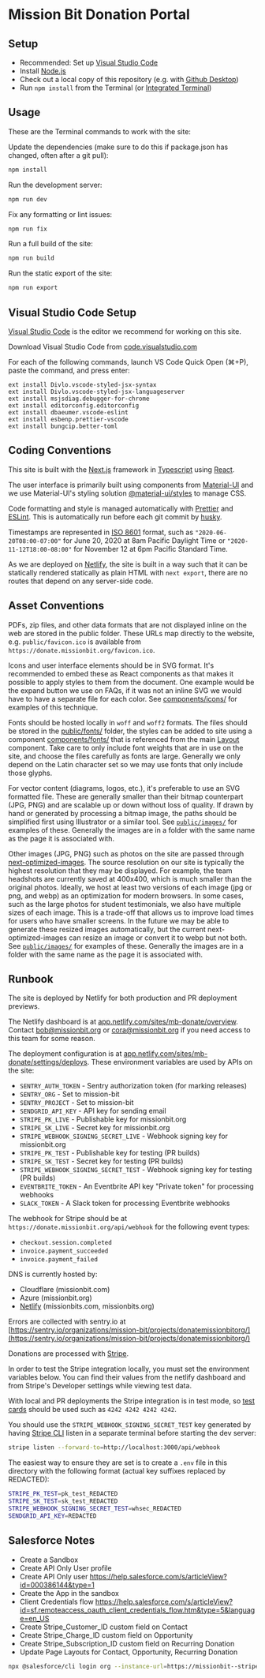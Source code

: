 # Mission Bit Donation Portal

## Setup

* Recommended: Set up [Visual Studio Code](#visual-studio-code-setup)
* Install [Node.js](https://nodejs.org/en/download/)
* Check out a local copy of this repository (e.g. with [Github Desktop](https://desktop.github.com/))
* Run `npm install` from the Terminal (or [Integrated Terminal](https://code.visualstudio.com/docs/editor/integrated-terminal))

## Usage

These are the Terminal commands to work with the site:

Update the dependencies (make sure to do this if package.json has changed, often after a git pull):

```bash
npm install
```

Run the development server:

```bash
npm run dev
```

Fix any formatting or lint issues:

```bash
npm run fix
```

Run a full build of the site:

```bash
npm run build
```

Run the static export of the site:

```bash
npm run export
```

## Visual Studio Code Setup

[Visual Studio Code](https://code.visualstudio.com/) is the editor we
recommend for working on this site.

Download Visual Studio Code from
[code.visualstudio.com](https://code.visualstudio.com/)

For each of the following commands, launch VS Code Quick Open (⌘+P),
paste the command, and press enter:

```vscode
ext install Divlo.vscode-styled-jsx-syntax
ext install Divlo.vscode-styled-jsx-languageserver
ext install msjsdiag.debugger-for-chrome
ext install editorconfig.editorconfig
ext install dbaeumer.vscode-eslint
ext install esbenp.prettier-vscode
ext install bungcip.better-toml
```

## Coding Conventions

This site is built with the [Next.js](https://nextjs.org/) framework in
[Typescript](https://www.typescriptlang.org/) using
[React](https://reactjs.org/).

The user interface is primarily built using components from
[Material-UI](https://material-ui.com/) and we use Material-UI's styling
solution [@material-ui/styles](https://material-ui.com/styles/basics/)
to manage CSS.

Code formatting and style is managed automatically with
[Prettier](https://prettier.io/) and [ESLint](https://eslint.org/).
This is automatically run before each git commit by
[husky](https://github.com/typicode/husky).

Timestamps are represented in [ISO 8601](http://en.wikipedia.org/wiki/ISO_8601)
format, such as
`"2020-06-20T08:00-07:00"` for June 20, 2020 at 8am Pacific Daylight Time or
`"2020-11-12T18:00-08:00"` for November 12 at 6pm Pacific Standard Time.

As we are deployed on [Netlify](https://www.netlify.com/), the site is built
in a way such that it can be statically rendered statically as plain HTML
with `next export`, there are no routes that depend on any server-side code.

## Asset Conventions

PDFs, zip files, and other data formats that are not displayed inline on
the web are stored in the public folder. These URLs map directly to the website, e.g.
`public/favicon.ico` is available from `https://donate.missionbit.org/favicon.ico`.

Icons and user interface elements should be in SVG format. It's recommended
to embed these as React components as that makes it possible to apply styles
to them from the document. One example would be the expand button we use on FAQs,
if it was not an inline SVG we would have to have a separate file for each color.
See [components/icons/](https://github.com/MissionBit/donate.missionbit.org/tree/master/components/icons)
for examples of this technique.

Fonts should be hosted locally in `woff` and `woff2` formats. The files should
be stored in the
[public/fonts/](https://github.com/MissionBit/donate.missionbit.org/tree/master/public/fonts)
folder, the styles can be added to site using a component
[components/fonts/](https://github.com/MissionBit/donate.missionbit.org/tree/master/components/fonts)
that is referenced from the main
[Layout](https://github.com/MissionBit/donate.missionbit.org/tree/master/components/Layout.tsx)
component. Take care to only include font weights that are in use on the site, and choose
the files carefully as fonts are large. Generally we only depend on the Latin character set
so we may use fonts that only include those glyphs.

For vector content (diagrams, logos, etc.), it's preferable to use an SVG
formatted file. These are generally smaller than their bitmap counterpart
(JPG, PNG) and are scalable up or down without loss of quality. If drawn
by hand or generated by processing a bitmap image, the paths should be
simplified first using Illustrator or a similar tool. See
[`public/images/`](https://github.com/MissionBit/donate.missionbit.org/tree/master/public/images)
for examples of these. Generally the images are in a folder with the same
name as the page it is associated with.

Other images (JPG, PNG) such as photos on the site are passed through
[next-optimized-images](https://github.com/cyrilwanner/next-optimized-images). The source
resolution on our site is typically the highest resolution that they may be displayed.
For example, the team headshots are currently saved at 400x400, which is much smaller than
the original photos.
Ideally, we host at least two versions of each image (jpg or png, and webp) as an
optimization for modern browsers. In some cases, such as the large photos for
student testimonials, we also have multiple sizes of each image. This is a trade-off
that allows us to improve load times for users who have smaller screens.
In the future we may be able to generate these resized images automatically, but
the current next-optimized-images can resize an image or convert it to webp but not both.
See
[`public/images/`](https://github.com/MissionBit/donate.missionbit.org/tree/master/public/images)
for examples of these. Generally the images are in a folder with the same
name as the page it is associated with.

## Runbook

The site is deployed by Netlify for both production and PR deployment previews.

The Netlify dashboard is at
[app.netlify.com/sites/mb-donate/overview](https://app.netlify.com/sites/mb-donate/overview).
Contact bob@missionbit.org or cora@missionbit.org if you need access to this
team for some reason.

The deployment configuration is at
[app.netlify.com/sites/mb-donate/settings/deploys](https://app.netlify.com/sites/mb-donate/settings/deploys).
These environment variables are used by APIs on the site:

* `SENTRY_AUTH_TOKEN` - Sentry authorization token (for marking releases)
* `SENTRY_ORG` - Set to mission-bit
* `SENTRY_PROJECT` - Set to mission-bit
* `SENDGRID_API_KEY` - API key for sending email
* `STRIPE_PK_LIVE` - Publishable key for missionbit.org
* `STRIPE_SK_LIVE` - Secret key for missionbit.org
* `STRIPE_WEBHOOK_SIGNING_SECRET_LIVE` - Webhook signing key for missionbit.org
* `STRIPE_PK_TEST` - Publishable key for testing (PR builds)
* `STRIPE_SK_TEST` - Secret key for testing (PR builds)
* `STRIPE_WEBHOOK_SIGNING_SECRET_TEST` - Webhook signing key for testing (PR builds)
* `EVENTBRITE_TOKEN` - An Eventbrite API key "Private token" for processing webhooks
* `SLACK_TOKEN` - A Slack token for processing Eventbrite webhooks

The webhook for Stripe should be at `https://donate.missionbit.org/api/webhook` for the following event types:

* `checkout.session.completed`
* `invoice.payment_succeeded`
* `invoice.payment_failed`

DNS is currently hosted by:

* Cloudflare (missionbit.com)
* Azure (missionbit.org)
* [Netlify](https://app.netlify.com/teams/missionbit/dns) (missionbits.com, missionbits.org)

Errors are collected with sentry.io at
[https://sentry.io/organizations/mission-bit/projects/donatemissionbitorg/](https://sentry.io/organizations/mission-bit/projects/donatemissionbitorg/)

Donations are processed with [Stripe](https://dashboard.stripe.com/dashboard).

In order to test the Stripe integration locally, you must set the environment
variables below. You can find their values from the netlify dashboard and from
Stripe's Developer settings while viewing test data.

With local and PR deployments the Stripe integration is in test mode,
so [test cards](https://stripe.com/docs/testing#cards) should be used
such as `4242 4242 4242 4242`.

You should use the `STRIPE_WEBHOOK_SIGNING_SECRET_TEST` key generated by having
[Stripe CLI](https://stripe.com/docs/stripe-cli) listen in a separate terminal
before starting the dev server:

```bash
stripe listen --forward-to=http://localhost:3000/api/webhook
```

The easiest way to ensure they are set is to create a `.env` file in this
directory with the following format
(actual key suffixes replaced by REDACTED):

```bash
STRIPE_PK_TEST=pk_test_REDACTED
STRIPE_SK_TEST=sk_test_REDACTED
STRIPE_WEBHOOK_SIGNING_SECRET_TEST=whsec_REDACTED
SENDGRID_API_KEY=REDACTED
```

## Salesforce Notes

* Create a Sandbox
* Create API Only User profile
* Create API Only user https://help.salesforce.com/s/articleView?id=000386144&type=1
* Create the App in the sandbox
* Client Credentials flow https://help.salesforce.com/s/articleView?id=sf.remoteaccess_oauth_client_credentials_flow.htm&type=5&language=en_US
* Create Stripe_Customer_ID custom field on Contact
* Create Stripe_Charge_ID custom field on Opportunity
* Create Stripe_Subscription_ID custom field on Recurring Donation
* Update Page Layouts for Contact, Opportunity, Recurring Donation

```bash
npx @salesforce/cli login org --instance-url=https://missionbit--stripedev.sandbox.my.salesforce.com --set-default
```

